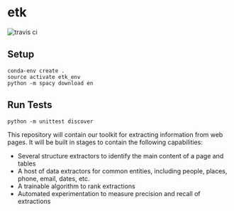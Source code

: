 # etk
![travis ci](https://travis-ci.org/usc-isi-i2/etk.svg?branch=development)  

## Setup
`conda-env create .`  
`source activate etk_env`   
`python -m spacy download en`  

## Run Tests  
`python -m unittest discover`

This repository will contain our toolkit for extracting information from web pages.
It will be built in stages to contain the following capabilities:

* Several structure extractors to identify the main content of a page and tables
* A host of data extractors for common entities, including people, places, phone, email, dates, etc.
* A trainable algorithm to rank extractions
* Automated experimentation to measure precision and recall of extractions
